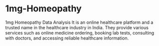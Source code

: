 # 1mg-Homeopathy
1mg Homeopathy Data Analysis
It is an online healthcare platform and a trusted name in the healthcare industry in India. They provide various services such as online medicine ordering, booking lab tests, consulting with doctors, and accessing reliable healthcare information.
